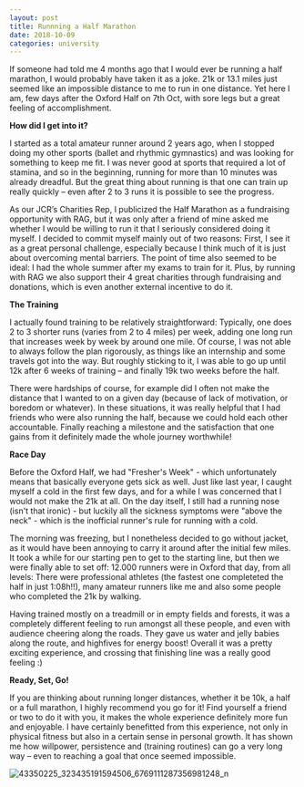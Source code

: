 ```yaml
---
layout: post
title: Runnning a Half Marathon
date: 2018-10-09
categories: university
---
```


If someone had told me 4 months ago that I would ever be running a half marathon, I would probably have taken it as a joke. 21k or 13.1 miles just seemed like an impossible distance to me to run in one distance. Yet here I am, few days after the Oxford Half on 7th Oct, with sore legs but a great feeling of accomplishment.

**How did I get into it?**

I started as a total amateur runner around 2 years ago, when I stopped doing my other sports (ballet and rhythmic gymnastics) and was looking for something to keep me fit. I was never good at sports that required a lot of stamina, and so in the beginning, running for more than 10 minutes was already dreadful. But the great thing about running is that one can train up really quickly – even after 2 to 3 runs it is possible to see the progress.

As our JCR’s Charities Rep, I publicized the Half Marathon as a fundraising opportunity with RAG, but it was only after a friend of mine asked me whether I would be willing to run it that I seriously considered doing it myself. I decided to commit myself mainly out of two reasons: First, I see it as a great personal challenge, especially because I think much of it is just about overcoming mental barriers. The point of time also seemed to be ideal: I had the whole summer after my exams to train for it. Plus, by running with RAG we also support their 4 great charities through fundraising and donations, which is even another external incentive to do it.

**The Training**

I actually found training to be relatively straightforward: Typically, one does 2 to 3 shorter runs (varies from 2 to 4 miles) per week, adding one long run that increases week by week by around one mile. Of course, I was not able to always follow the plan rigorously, as things like an internship and some travels got into the way. But roughly sticking to it, I was able to go up until 12k after 6 weeks of training – and finally 19k two weeks before the half.

There were hardships of course, for example did I often not make the distance that I wanted to on a given day (because of lack of motivation, or boredom or whatever). In these situations, it was really helpful that I had friends who were also running the half, because we could hold each other accountable. Finally reaching a milestone and the satisfaction that one gains from it definitely made the whole journey worthwhile!

**Race Day**

Before the Oxford Half, we had "Fresher's Week" - which unfortunately means that basically everyone gets sick as well. Just like last year, I caught myself a cold in the first few days, and for a while I was concerned that I would not make the 21k at all. On the day itself, I still had a running nose (isn't that ironic) - but luckily all the sickness symptoms were "above the neck" - which is the inofficial runner's rule for running with a cold.

The morning was freezing, but I nonetheless decided to go without jacket, as it would have been annoying to carry it around after the initial few miles. It took a while for our starting pen to get to the starting line, but then we were finally able to set off: 12.000 runners were in Oxford that day, from all levels: There were professional athletes (the fastest one completeted the half in just 1:08h!!), many amateur runners like me and also some people who completed the 21k by walking.

Having trained mostly on a treadmill or in empty fields and forests, it was a completely different feeling to run amongst all these people, and even with audience cheering along the roads. They gave us water and jelly babies along the route, and highfives for energy boost! Overall it was a pretty exciting experience, and crossing that finishing line was a really good feeling :)

**Ready, Set, Go!**

If you are thinking about running longer distances, whether it be 10k, a half or a full marathon, I highly recommend you go for it! Find yourself a friend or two to do it with you, it makes the whole experience definitely more fun and enjoyable. I have certainly benefitted from this experience, not only in physical fitness but also in a certain sense in personal growth. It has shown me how willpower, persistence and (training routines) can go a very long way – even to reaching a goal that once seemed impossible.

![43350225_323435191594506_6769111287356981248_n](images/43350225_323435191594506_6769111287356981248_n.jpg)
